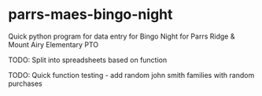 # parrs-maes-bingo-night
Quick python program for data entry for Bingo Night for Parrs Ridge &amp; Mount Airy Elementary PTO

TODO: Split into spreadsheets based on function

TODO: Quick function testing - add random john smith families with random purchases